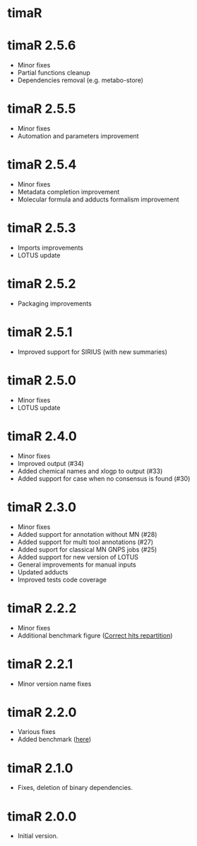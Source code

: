 # timaR

# timaR 2.5.6
* Minor fixes
* Partial functions cleanup
* Dependencies removal (e.g. metabo-store)

# timaR 2.5.5
* Minor fixes
* Automation and parameters improvement

# timaR 2.5.4
* Minor fixes
* Metadata completion improvement
* Molecular formula and adducts formalism improvement

# timaR 2.5.3
* Imports improvements
* LOTUS update

# timaR 2.5.2
* Packaging improvements

# timaR 2.5.1
* Improved support for SIRIUS (with new summaries)

# timaR 2.5.0
* Minor fixes 
* LOTUS update

# timaR 2.4.0
* Minor fixes 
* Improved output (#34)
* Added chemical names and xlogp to output (#33)
* Added support for case when no consensus is found (#30)

# timaR 2.3.0
* Minor fixes 
* Added support for annotation without MN (#28)
* Added support for multi tool annotations (#27)
* Added suport for classical MN GNPS jobs (#25)
* Added support for new version of LOTUS
* General improvements for manual inputs
* Updated adducts
* Improved tests code coverage

# timaR 2.2.2
* Minor fixes 
* Additional benchmark figure ([Correct hits repartition](https://taxonomicallyinformedannotation.github.io/tima-r/articles/V-actual-performance.html#correct-hits-repartition))

# timaR 2.2.1
* Minor version name fixes

# timaR 2.2.0
* Various fixes
* Added benchmark ([here](https://taxonomicallyinformedannotation.github.io/tima-r/articles/V-actual-performance.html))

# timaR 2.1.0
* Fixes, deletion of binary dependencies.

# timaR 2.0.0
* Initial version.
